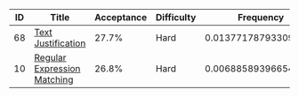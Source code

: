 |ID|Title|Acceptance|Difficulty|Frequency|
|----|-----|----|---|---|
|68|[Text Justification]( https://leetcode.com/problems/text-justification)|27.7%|Hard|0.013771787933090317|
|10|[Regular Expression Matching]( https://leetcode.com/problems/regular-expression-matching)|26.8%|Hard|0.006885893966545159|
